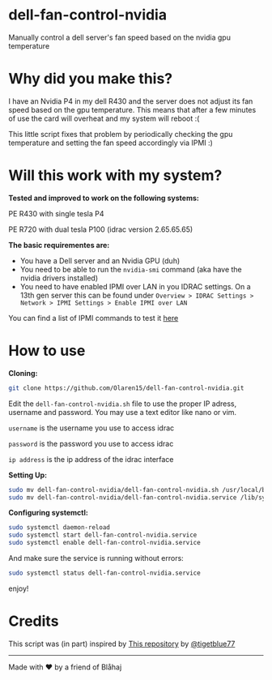 # dell-fan-control-nvidia
Manually control a dell server's fan speed based on the nvidia gpu temperature

# Why did you make this?
I have an Nvidia P4 in my dell R430 and the server does not adjust its fan speed based on the gpu temperature. This means that after a few minutes of use the card will overheat and my system will reboot :(

This little script fixes that problem by periodically checking the gpu temperature and setting the fan speed accordingly via IPMI :)

# Will this work with my system?

**Tested and improved to work on the following systems:**

PE R430 with single tesla P4

PE R720 with dual tesla P100 (idrac version 2.65.65.65)

**The basic requirementes are:**

- You have a Dell server and an Nvidia GPU (duh)
- You need to be able to run the `nvidia-smi` command (aka have the nvidia drivers installed)
- You need to have enabled IPMI over LAN in you IDRAC settings. On a 13th gen server this can be found under `Overview > IDRAC Settings > Network > IPMI Settings > Enable IPMI over LAN`

You can find a list of IPMI commands to test it [here](https://www.dell.com/support/manuals/en-ca/open-server-manager/open_server_manager_2.0/ipmi-commands?guid=guid-0a26239a-fdd7-4d06-b4f1-be8e59d6ca7b)

# How to use

**Cloning:**
```bash
git clone https://github.com/Olaren15/dell-fan-control-nvidia.git
```

Edit the `dell-fan-control-nvidia.sh` file to use the proper IP adress, username and password. You may use a text editor like nano or vim.

`username` is the username you use to access idrac

`password` is the password you use to access idrac

`ip address` is the ip address of the idrac interface

**Setting Up:**

```bash
sudo mv dell-fan-control-nvidia/dell-fan-control-nvidia.sh /usr/local/bin/dell-fan-control-nvidia.sh
sudo mv dell-fan-control-nvidia/dell-fan-control-nvidia.service /lib/systemd/system/dell-fan-control-nvidia.service
```

**Configuring systemctl:**

```bash
sudo systemctl daemon-reload
sudo systemctl start dell-fan-control-nvidia.service
sudo systemctl enable dell-fan-control-nvidia.service
```

And make sure the service is running without errors:

```bash
sudo systemctl status dell-fan-control-nvidia.service
```
enjoy!

# Credits
This script was (in part) inspired by [This repository](https://github.com/tigerblue77/Dell_iDRAC_fan_controller_Docker/tree/master) by [@tigetblue77](https://github.com/tigerblue77)

---
Made with ❤️ by a friend of Blåhaj
